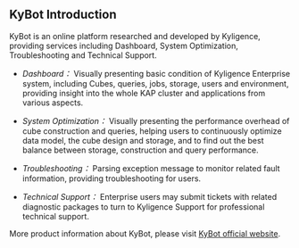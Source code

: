 ## KyBot Introduction
KyBot is an online platform researched and developed by Kyligence, providing services including Dashboard, System Optimization, Troubleshooting and Technical Support.

* *Dashboard：* Visually presenting basic condition of Kyligence Enterprise system, including Cubes, queries, jobs, storage, users and environment, providing insight into the whole KAP cluster and applications from various aspects.

* *System Optimization：* Visually presenting the performance overhead of cube construction and queries, helping users to continuously optimize data model, the cube design and storage, and to find out the best balance between storage, construction and query performance.

* *Troubleshooting：* Parsing exception message to monitor related fault information, providing troubleshooting for users.


* *Technical Support：* Enterprise users may submit tickets with related diagnostic packages to turn to Kyligence Support for professional technical support.

More product information about KyBot, please visit [KyBot official website](http://kyligence.io/kyligence-robot/).



